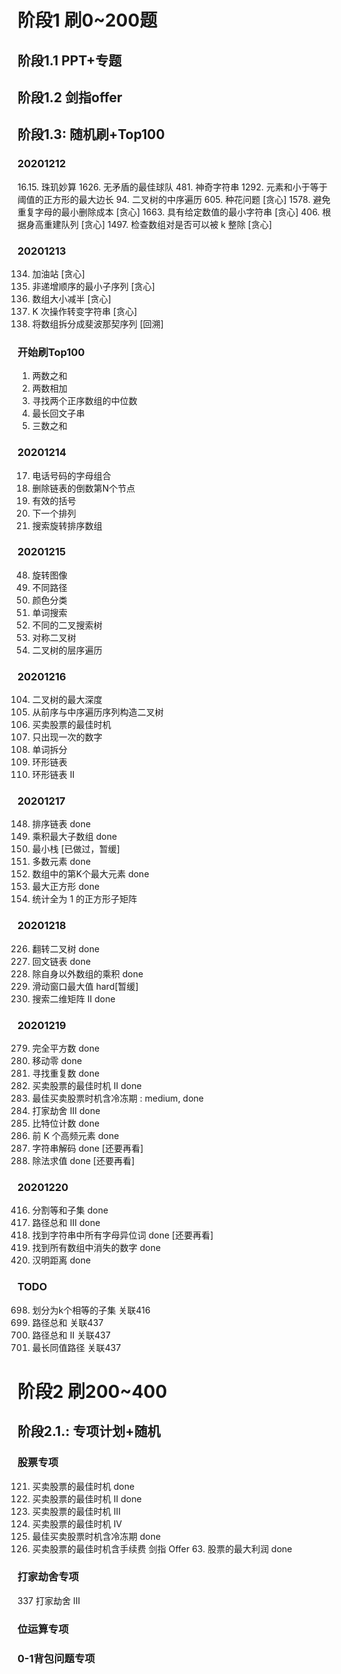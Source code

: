 # 阶段1 刷0~200题
## 阶段1.1 PPT+专题

## 阶段1.2 剑指offer

## 阶段1.3: 随机刷+Top100
### 20201212
16.15. 珠玑妙算
1626. 无矛盾的最佳球队
481. 神奇字符串
1292. 元素和小于等于阈值的正方形的最大边长
94. 二叉树的中序遍历
605. 种花问题 [贪心]
1578. 避免重复字母的最小删除成本 [贪心]
1663. 具有给定数值的最小字符串 [贪心]
406. 根据身高重建队列 [贪心]
1497. 检查数组对是否可以被 k 整除 [贪心]


### 20201213
134. 加油站 [贪心]
1403. 非递增顺序的最小子序列 [贪心]
1338. 数组大小减半 [贪心]
1540. K 次操作转变字符串 [贪心]
842. 将数组拆分成斐波那契序列 [回溯]
### 开始刷Top100
1. 两数之和 
2. 两数相加 
4. 寻找两个正序数组的中位数
5. 最长回文子串
15. 三数之和

### 20201214
17. 电话号码的字母组合
19. 删除链表的倒数第N个节点 
20. 有效的括号 
31. 下一个排列  
33. 搜索旋转排序数组 

### 20201215
48. 旋转图像 
62. 不同路径
75. 颜色分类
79. 单词搜索
96. 不同的二叉搜索树 
101. 对称二叉树
102. 二叉树的层序遍历

### 20201216
104. 二叉树的最大深度 
105. 从前序与中序遍历序列构造二叉树 
121. 买卖股票的最佳时机 
136. 只出现一次的数字 
139. 单词拆分 
141. 环形链表
142. 环形链表 II

### 20201217
148. 排序链表 done
152. 乘积最大子数组 done
155. 最小栈 [已做过，暂缓]
169. 多数元素 done
215. 数组中的第K个最大元素 done
221. 最大正方形 done
1277. 统计全为 1 的正方形子矩阵

### 20201218
226. 翻转二叉树 done
234. 回文链表 done
238. 除自身以外数组的乘积 done
239. 滑动窗口最大值 hard[暂缓]
240. 搜索二维矩阵 II done

### 20201219
279. 完全平方数 done
283. 移动零 done
287. 寻找重复数 done
122. 买卖股票的最佳时机 II done
309. 最佳买卖股票时机含冷冻期 : medium, done
337. 打家劫舍 III done
338. 比特位计数 done
347. 前 K 个高频元素 done
394. 字符串解码 done [还要再看]
399. 除法求值 done [还要再看]

### 20201220
416. 分割等和子集 done
437. 路径总和 III done
438. 找到字符串中所有字母异位词 done [还要再看]
448. 找到所有数组中消失的数字 done
461. 汉明距离 done


### TODO
698. 划分为k个相等的子集 关联416
112. 路径总和 关联437
113. 路径总和 II 关联437
687. 最长同值路径 关联437




# 阶段2 刷200~400
## 阶段2.1.: 专项计划+随机
### 股票专项
121. 买卖股票的最佳时机 done
122. 买卖股票的最佳时机 II done
123. 买卖股票的最佳时机 III
188. 买卖股票的最佳时机 IV
309. 最佳买卖股票时机含冷冻期 done
714. 买卖股票的最佳时机含手续费
剑指 Offer 63. 股票的最大利润 done

### 打家劫舍专项
337 打家劫舍 III

### 位运算专项


### 0-1背包问题专项
